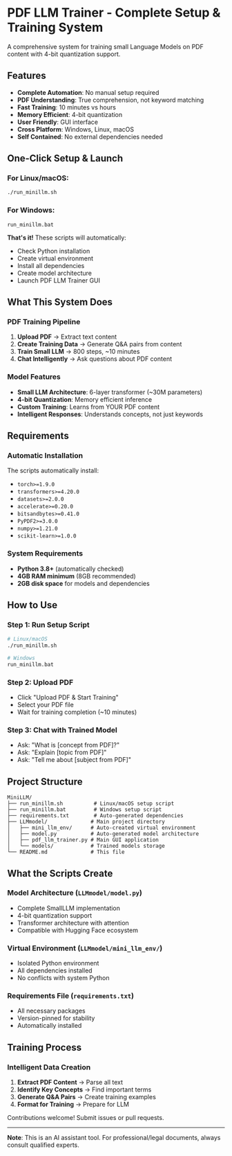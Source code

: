 # PDF LLM Trainer - Complete Setup & Training System

A comprehensive system for training small Language Models on PDF content with 4-bit quantization support.

## Features

- **Complete Automation**: No manual setup required
- **PDF Understanding**: True comprehension, not keyword matching
- **Fast Training**: 10 minutes vs hours
- **Memory Efficient**: 4-bit quantization
- **User Friendly**: GUI interface
- **Cross Platform**: Windows, Linux, macOS
- **Self Contained**: No external dependencies needed

## One-Click Setup & Launch

### For Linux/macOS:
```bash
./run_minillm.sh
```

### For Windows:
```batch
run_minillm.bat
```

**That's it!** These scripts will automatically:
- Check Python installation
- Create virtual environment
- Install all dependencies
- Create model architecture
- Launch PDF LLM Trainer GUI

## What This System Does

### PDF Training Pipeline
1. **Upload PDF** → Extract text content
2. **Create Training Data** → Generate Q&A pairs from content
3. **Train Small LLM** → 800 steps, ~10 minutes
4. **Chat Intelligently** → Ask questions about PDF content

### Model Features
- **Small LLM Architecture**: 6-layer transformer (~30M parameters)
- **4-bit Quantization**: Memory efficient inference
- **Custom Training**: Learns from YOUR PDF content
- **Intelligent Responses**: Understands concepts, not just keywords

## Requirements

### Automatic Installation
The scripts automatically install:
- `torch>=1.9.0`
- `transformers>=4.20.0`
- `datasets>=2.0.0`
- `accelerate>=0.20.0`
- `bitsandbytes>=0.41.0`
- `PyPDF2>=3.0.0`
- `numpy>=1.21.0`
- `scikit-learn>=1.0.0`

### System Requirements
- **Python 3.8+** (automatically checked)
- **4GB RAM minimum** (8GB recommended)
- **2GB disk space** for models and dependencies

## How to Use

### Step 1: Run Setup Script
```bash
# Linux/macOS
./run_minillm.sh

# Windows
run_minillm.bat
```

### Step 2: Upload PDF
- Click "Upload PDF & Start Training"
- Select your PDF file
- Wait for training completion (~10 minutes)

### Step 3: Chat with Trained Model
- Ask: "What is [concept from PDF]?"
- Ask: "Explain [topic from PDF]"
- Ask: "Tell me about [subject from PDF]"

## Project Structure

```
MiniLLM/
├── run_minillm.sh          # Linux/macOS setup script
├── run_minillm.bat         # Windows setup script
├── requirements.txt        # Auto-generated dependencies
├── LLMmodel/              # Main project directory
│   ├── mini_llm_env/      # Auto-created virtual environment
│   ├── model.py           # Auto-generated model architecture
│   ├── pdf_llm_trainer.py # Main GUI application
│   └── models/            # Trained models storage
└── README.md              # This file
```

## What the Scripts Create

### Model Architecture (`LLMmodel/model.py`)
- Complete SmallLLM implementation
- 4-bit quantization support
- Transformer architecture with attention
- Compatible with Hugging Face ecosystem

### Virtual Environment (`LLMmodel/mini_llm_env/`)
- Isolated Python environment
- All dependencies installed
- No conflicts with system Python

### Requirements File (`requirements.txt`)
- All necessary packages
- Version-pinned for stability
- Automatically installed

## Training Process

### Intelligent Data Creation
1. **Extract PDF Content** → Parse all text
2. **Identify Key Concepts** → Find important terms
3. **Generate Q&A Pairs** → Create training examples
4. **Format for Training** → Prepare for LLM

Contributions welcome! Submit issues or pull requests.

---

**Note**: This is an AI assistant tool. For professional/legal documents, always consult qualified experts.
